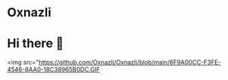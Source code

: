 # Oxnazli
# Hi there 👋



<img src="https://github.com/Oxnazli/Oxnazli/blob/main/6F9A00CC-F3FE-4546-8AA0-18C38965B0DC.GIF
